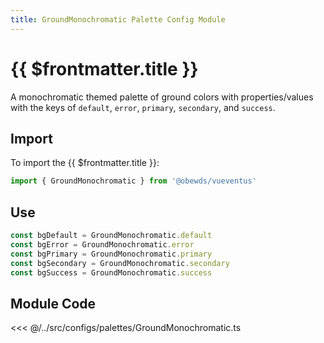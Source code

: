 ```yaml
---
title: GroundMonochromatic Palette Config Module
---
```


<script setup>
    import DocsPackageVersion from '../../../src/views/compos/DocsPackageVersion.vue'
</script>





# {{ $frontmatter.title }}

A monochromatic themed palette of ground colors with properties/values with the keys of `default`, `error`, `primary`, `secondary`, and `success`.







## Import

To import the {{ $frontmatter.title }}:

```javascript
import { GroundMonochromatic } from '@obewds/vueventus'
```






## Use

```javascript
const bgDefault = GroundMonochromatic.default
const bgError = GroundMonochromatic.error
const bgPrimary = GroundMonochromatic.primary
const bgSecondary = GroundMonochromatic.secondary
const bgSuccess = GroundMonochromatic.success
```






## Module Code

<<< @/../src/configs/palettes/GroundMonochromatic.ts






<DocsPackageVersion/>


